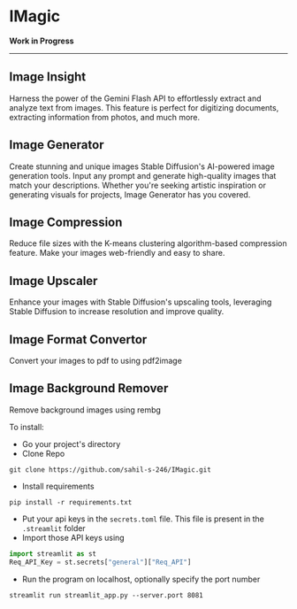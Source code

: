 # IMagic

 

**Work in Progress**

---

## Image Insight

Harness the power of the Gemini Flash API to effortlessly extract and analyze text from images. This feature is perfect for digitizing documents, extracting information from photos, and much more.

## Image Generator

Create stunning and unique images Stable Diffusion's AI-powered image generation tools. Input any prompt and generate high-quality images that match your descriptions. Whether you're seeking artistic inspiration or generating visuals for projects, Image Generator has you covered.

## Image Compression

Reduce file sizes with the K-means clustering algorithm-based compression feature. Make your images web-friendly and easy to share.

## Image Upscaler

Enhance your images with Stable Diffusion's upscaling tools, leveraging Stable Diffusion to increase resolution and improve quality.
    
    
## Image Format Convertor

Convert your images to pdf to using pdf2image


## Image Background Remover

Remove background images using rembg

To install:

- Go your project's directory
- Clone Repo

```
git clone https://github.com/sahil-s-246/IMagic.git
```
- Install requirements
```
pip install -r requirements.txt
```
- Put your api keys in the ```secrets.toml``` file. This file is present in the ```.streamlit``` folder
- Import those API keys using
```python
import streamlit as st
Req_API_Key = st.secrets["general"]["Req_API"]
```
- Run the program on localhost, optionally specify the port number
```
streamlit run streamlit_app.py --server.port 8081
```


